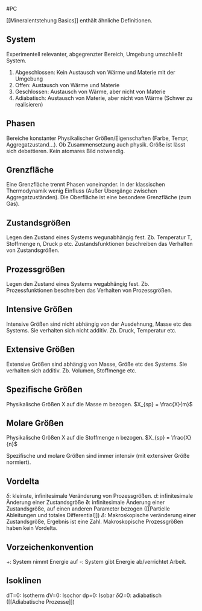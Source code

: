 #PC 

[[Mineralentstehung Basics]] enthält ähnliche Definitionen.

## System

Experimentell relevanter, abgegrenzter Bereich, Umgebung umschließt System.

1. Abgeschlossen: Kein Austausch von Wärme und Materie mit der Umgebung
2. Offen: Austausch von Wärme und Materie
3. Geschlossen: Austausch von Wärme, aber nicht von Materie
4. Adiabatisch: Austausch von Materie, aber nicht von Wärme (Schwer zu realisieren)

## Phasen

Bereiche konstanter Physikalischer Größen/Eigenschaften (Farbe, Tempr, Aggregatzustand...). Ob Zusammensetzung auch physik. Größe ist lässt sich debattieren. Kein atomares Bild notwendig.

## Grenzfläche

Eine Grenzfläche trennt Phasen voneinander. In der klassischen Thermodynamik wenig Einfluss (Außer Übergänge zwischen Aggregatzuständen). Die Oberfläche ist eine besondere Grenzfläche (zum Gas). 

## Zustandsgrößen

Legen den Zustand eines Systems wegunabhängig fest. Zb. Temperatur T, Stoffmenge n, Druck p etc. Zustandsfunktionen beschreiben das Verhalten von Zustandsgrößen.

## Prozessgrößen

Legen den Zustand eines Systems wegabhängig fest. Zb. 
Prozessfunktionen beschreiben das Verhalten von Prozessgrößen.

## Intensive Größen

Intensive Größen sind nicht abhängig von der Ausdehnung, Masse etc des Systems. Sie verhalten sich nicht additiv. Zb. Druck, Temperatur etc.

## Extensive Größen

Extensive Größen sind abhängig von Masse, Größe etc des Systems. Sie verhalten sich additiv. Zb. Volumen, Stoffmenge etc.

## Spezifische Größen

Physikalische Größen X auf die Masse m bezogen. $X_{sp} = \frac{X}{m}$

## Molare Größen

Physikalische Größen X auf die Stoffmenge n bezogen. $X_{sp} = \frac{X}{n}$

Spezifische und molare Größen sind immer intensiv (mit extensiver Größe normiert).

## Vordelta

$\delta$: kleinste, infinitesimale Veränderung von Prozessgrößen.
$d$: infinitesimale Änderung einer Zustandsgröße
$\partial$: infinitesimale Änderung einer Zustandsgröße, auf einen anderen Parameter bezogen ([[Partielle Ableitungen und totales Differential]])
$\Delta$: Makroskopische veränderung einer Zustandsgröße, Ergebnis ist eine Zahl. Makroskopische Prozessgrößen haben kein Vordelta.

## Vorzeichenkonvention

+: System nimmt Energie auf
-: System gibt Energie ab/verrichtet Arbeit.

## Isoklinen

dT=0: Isotherm
dV=0: Isochor
dp=0: Isobar
$\delta Q$=0: adiabatisch ([[Adiabatische Prozesse]])